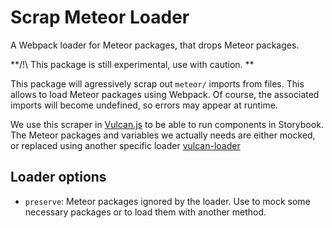 # Scrap Meteor Loader

A Webpack loader for Meteor packages, that drops Meteor packages.

**/!\ This package is still experimental, use with caution. **

This package will agressively scrap out `meteor/` imports from files. This allows to load Meteor packages using Webpack. Of course, the associated imports will become undefined, so errors may appear at runtime.

We use this scraper in [Vulcan.js](http://vulcanjs.org/) to be able to run components in Storybook. The Meteor packages and variables we actually needs are either mocked, or replaced using another specific loader [vulcan-loader](https://github.com/lbke/vulcan-loader)

## Loader options

- `preserve`: Meteor packages ignored by the loader. Use to mock some necessary packages or to load them with another method.